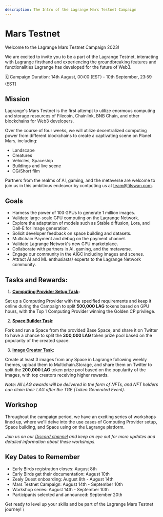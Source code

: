 ```yaml
---
description: The Intro of the Lagrange Mars Testnet Campaign
---
```


# Mars Testnet

Welcome to the Lagrange Mars Testnet Campaign 2023!

We are excited to invite you to be a part of the Lagrange Testnet, interacting with Lagrange firsthand and experiencing the groundbreaking features and functionalities Lagrange has developed for the future of Web3.

🗓️ Campaign Duration: 14th August, 00:00 (EST) - 10th September, 23:59 (EST)

## Mission

Lagrange's Mars Testnet is the first attempt to utilize enormous computing and storage resources of Filecoin, Chainlink, BNB Chain, and other blockchains for Web3 developers.

Over the course of four weeks, we will utilize decentralized computing power from different blockchains to create a captivating scene on Planet Mars, including:

* Landscape
* Creatures
* Vehicles, Spaceship
* Buildings and live scene
* CG/Short film

Partners from the realms of AI, gaming, and the metaverse are welcome to join us in this ambitious endeavor by contacting us at team@filswan.com.

## Goals

* Harness the power of 100 GPUs to generate 1 million images.
* Validate large-scale GPU computing on the Lagrange Network.
* Explore the adaptation of models such as Stable diffusion, Lora, and Dall-E for image generation.
* Solicit developer feedback on space building and datasets.
* Multichain Payment and debug on the payment channel.
* Validate Lagrange Network's new GPU marketplace.
* Collaborate with partners in AI, gaming, and the metaverse.
* Engage our community in the AIGC including images and scenes.
* Attract AI and ML enthusiasts/ experts to the Lagrange Network community.

## Tasks and Rewards:

1. [**Computing Provider Setup Task**](setup-computing-provider.md)**:**

Set up a Computing Provider with the specified requirements and keep it online during the Campaign to split **500,000 LAG** tokens based on GPU hours, with the Top 1 Computing Provider winning the Golden CP privilege.

2. [**Space Builder Task**](build-space.md)**:**

Fork and run a Space from the provided Base Space, and share it on Twitter to have a chance to split the **300,000 LAG** token prize pool based on the popularity of the created space.

3. [**Image Creator Task**](use-space.md)**:**

Create at least 3 images from any Space in Lagrange following weekly themes, upload them to Multichain.Storage, and share them on Twitter to split the **200,000 LAG** token prize pool based on the popularity of the images, with top creators receiving higher rewards.

_Note: All LAG awards will be delivered in the form of NFTs, and NFT holders can claim their LAG after the TGE (Token Generated Event)._

## Workshop

Throughout the campaign period, we have an exciting series of workshops lined up, where we'll delve into the use cases of Computing Provider setup, Space building, and Space using on the Lagrange platform.&#x20;

_Join us on our_ [_Discord channel_](https://discord.gg/GRxpvefPmk) _and keep an eye out for more updates and detailed information about these workshops._&#x20;

## Key Dates to Remember

* Early Birds registration closes: August 8th
* Early Birds get their documentation: August 10th
* Zealy Quest onboarding: August 8th - August 14th
* Mars Testnet Campaign: August 14th - September 10th
* Workshop series: August 14th - September 10th
* Participants selected and announced: September 20th

Get ready to level up your skills and be part of the Lagrange Mars Testnet journey! \
